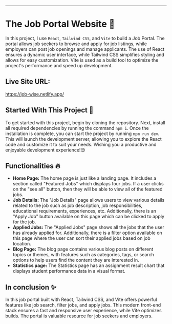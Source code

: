 ---

# The Job Portal Website 📝

In this project, I use `React`, `Tailwind CSS`,
and `Vite` to build a Job Portal. The portal
allows job seekers to browse and apply for job
listings, while employers can post job openings
and manage applicants. The use of React ensures
a dynamic user interface, while Tailwind CSS
simplifies styling and allows for easy
customization. Vite is used as a build tool to
optimize the project's performance and speed up
development.

## Live Site URL: 
https://job-wise.netlify.app/

## Started With This Project 🚀

To get started with this project, begin by
cloning the repository. Next, install all
required dependencies by running the command `npm
i`. Once the installation is complete, you can
start the project by running `npm run dev`. This
will launch the development server, allowing you
to explore the React code and customize it to suit
your needs. Wishing you a productive and enjoyable
development experience!😊

## Functionalities 🔥

- **Home Page:** The home page is just like a landing page. It includes a section called "Featured Jobs" which displays four jobs. If a user clicks on the "see all" button, then they will be able to view all of the featured jobs.
- **Job Details:** The "Job Details" page allows users to view various details related to the job such as job description, job responsibilities, educational requirements, experiences, etc. Additionally, there is an "Apply Job" button available on this page which can be clicked to apply for the job.
- **Applied Jobs:** The "Applied Jobs" page shows all the jobs that the user has already applied for. Additionally, there is a filter option available on this page where the user can sort their applied jobs based on job location.
- **Blog Page:** The blog page contains various blog posts on different topics or themes, with features such as categories, tags, or search options to help users find the content they are interested in.
- **Statistics page:** The Statistics page has an assignment result chart that displays student performance data in a visual format.

## In conclusion ✨

In this job portal built with React, Tailwind CSS,
and Vite offers powerful features like job search,
filter jobs, and apply jobs. This modern
front-end stack ensures a fast and responsive user
experience, while Vite optimizes builds. The portal
is valuable resource for job seekers and employers.
